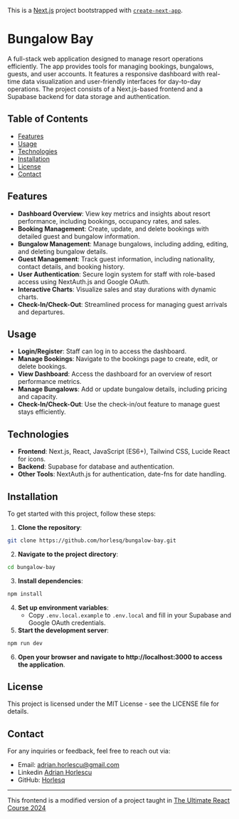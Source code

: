 This is a [Next.js](https://nextjs.org) project bootstrapped with [`create-next-app`](https://github.com/vercel/next.js/tree/canary/packages/create-next-app).

# Bungalow Bay

A full-stack web application designed to manage resort operations efficiently. The app provides tools for managing bookings, bungalows, guests, and user accounts. It features a responsive dashboard with real-time data visualization and user-friendly interfaces for day-to-day operations. The project consists of a Next.js-based frontend and a Supabase backend for data storage and authentication.

## Table of Contents

-   [Features](#features)
-   [Usage](#usage)
-   [Technologies](#technologies)
-   [Installation](#installation)
-   [License](#license)
-   [Contact](#contact)

## Features

-   **Dashboard Overview**: View key metrics and insights about resort performance, including bookings, occupancy rates, and sales.
-   **Booking Management**: Create, update, and delete bookings with detailed guest and bungalow information.
-   **Bungalow Management**: Manage bungalows, including adding, editing, and deleting bungalow details.
-   **Guest Management**: Track guest information, including nationality, contact details, and booking history.
-   **User Authentication**: Secure login system for staff with role-based access using NextAuth.js and Google OAuth.
-   **Interactive Charts**: Visualize sales and stay durations with dynamic charts.
-   **Check-In/Check-Out**: Streamlined process for managing guest arrivals and departures.

## Usage

-   **Login/Register**: Staff can log in to access the dashboard.
-   **Manage Bookings**: Navigate to the bookings page to create, edit, or delete bookings.
-   **View Dashboard**: Access the dashboard for an overview of resort performance metrics.
-   **Manage Bungalows**: Add or update bungalow details, including pricing and capacity.
-   **Check-In/Check-Out**: Use the check-in/out feature to manage guest stays efficiently.

## Technologies

-   **Frontend**: Next.js, React, JavaScript (ES6+), Tailwind CSS, Lucide React for icons.
-   **Backend**: Supabase for database and authentication.
-   **Other Tools**: NextAuth.js for authentication, date-fns for date handling.

## Installation

To get started with this project, follow these steps:

1. **Clone the repository**:

```bash
git clone https://github.com/horlesq/bungalow-bay.git
```

2. **Navigate to the project directory**:

```bash
cd bungalow-bay
```

3. **Install dependencies**:

```bash
npm install
```

4. **Set up environment variables**:
    - Copy `.env.local.example` to `.env.local` and fill in your Supabase and Google OAuth credentials.
5. **Start the development server**:

```bash
npm run dev
```

6. **Open your browser and navigate to http://localhost:3000 to access the application**.

## License

This project is licensed under the MIT License - see the LICENSE file for details.

## Contact

For any inquiries or feedback, feel free to reach out via:

-   Email: adrian.horlescu@gmail.com
-   Linkedin [Adrian Horlescu](https://www.linkedin.com/in/adrian-horlescu/)
-   GitHub: [Horlesq](https://github.com/horlesq)

---

This frontend is a modified version of a project taught in [The Ultimate React Course 2024](https://www.udemy.com/course/the-ultimate-react-course/)
